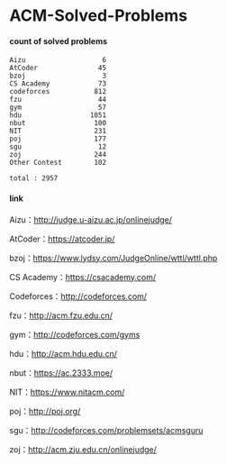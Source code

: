 ﻿# ACM-Solved-Problems

#### count of solved problems
	Aizu                   6
	AtCoder               45
	bzoj                   3
	CS Academy            73
	codeforces           812
	fzu                   44
	gym                   57
	hdu                 1051
	nbut                 100
	NIT                  231
	poj                  177
	sgu                   12
	zoj                  244
	Other Contest        102

`total : 2957`


#### link

Aizu：http://judge.u-aizu.ac.jp/onlinejudge/

AtCoder：https://atcoder.jp/

bzoj：https://www.lydsy.com/JudgeOnline/wttl/wttl.php

CS Academy：https://csacademy.com/

Codeforces：http://codeforces.com/

fzu：http://acm.fzu.edu.cn/

gym：http://codeforces.com/gyms

hdu：http://acm.hdu.edu.cn/

nbut：https://ac.2333.moe/

NIT：https://www.nitacm.com/

poj：http://poj.org/

sgu：http://codeforces.com/problemsets/acmsguru

zoj：http://acm.zju.edu.cn/onlinejudge/
